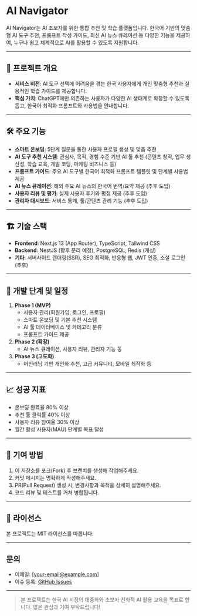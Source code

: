 # AI Navigator

AI Navigator는 AI 초보자를 위한 통합 추천 및 학습 플랫폼입니다. 한국어 기반의 맞춤형 AI 도구 추천, 프롬프트 작성 가이드, 최신 AI 뉴스 큐레이션 등 다양한 기능을 제공하여, 누구나 쉽고 체계적으로 AI를 활용할 수 있도록 지원합니다.

---

## 📌 프로젝트 개요

- **서비스 비전**: AI 도구 선택에 어려움을 겪는 한국 사용자에게 개인 맞춤형 추천과 실용적인 학습 가이드를 제공합니다.
- **핵심 가치**: ChatGPT에만 의존하는 사용자가 다양한 AI 생태계로 확장할 수 있도록 돕고, 한국어 최적화 프롬프트와 사용법을 안내합니다.

---

## 🛠️ 주요 기능

- **스마트 온보딩**: 5단계 질문을 통한 사용자 프로필 생성 및 맞춤 추천
- **AI 도구 추천 시스템**: 관심사, 목적, 경험 수준 기반 AI 툴 추천 (콘텐츠 창작, 업무 생산성, 학습 교육, 개발 코딩, 마케팅 비즈니스 등)
- **프롬프트 가이드**: 주요 AI 도구별 한국어 최적화 프롬프트 템플릿 및 단계별 사용법 제공
- **AI 뉴스 큐레이션**: 해외 주요 AI 뉴스의 한국어 번역/요약 제공 (추후 도입)
- **사용자 리뷰 및 평가**: 실제 사용자 후기와 평점 제공 (추후 도입)
- **관리자 대시보드**: 서비스 통계, 툴/콘텐츠 관리 기능 (추후 도입)

---

## 🏗️ 기술 스택

- **Frontend**: Next.js 13 (App Router), TypeScript, Tailwind CSS
- **Backend**: NestJS (향후 분리 예정), PostgreSQL, Redis (캐싱)
- **기타**: 서버사이드 렌더링(SSR), SEO 최적화, 반응형 웹, JWT 인증, 소셜 로그인(추후)

---

## 🚀 개발 단계 및 일정

1. **Phase 1 (MVP)**
   - 사용자 관리(회원가입, 로그인, 프로필)
   - 스마트 온보딩 및 기본 추천 시스템
   - AI 툴 데이터베이스 및 카테고리 분류
   - 프롬프트 가이드 제공
2. **Phase 2 (확장)**
   - AI 뉴스 큐레이션, 사용자 리뷰, 관리자 기능 등
3. **Phase 3 (고도화)**
   - 머신러닝 기반 개인화 추천, 고급 커뮤니티, 모바일 최적화 등

---

## 📈 성공 지표

- 온보딩 완료율 80% 이상
- 추천 툴 클릭률 40% 이상
- 사용자 리뷰 참여율 30% 이상
- 월간 활성 사용자(MAU) 단계별 목표 달성

---

## 🤝 기여 방법

1. 이 저장소를 포크(Fork) 후 브랜치를 생성해 작업해주세요.
2. 커밋 메시지는 명확하게 작성해주세요.
3. PR(Pull Request) 생성 시, 변경사항과 목적을 상세히 설명해주세요.
4. 코드 리뷰 및 테스트를 거쳐 병합됩니다.

---

## 📄 라이선스

본 프로젝트는 MIT 라이선스를 따릅니다.

---

## 문의

- 이메일: [your-email@example.com]
- 이슈 등록: [GitHub Issues](https://github.com/your-repo/issues)

---

> 본 프로젝트는 한국 AI 시장의 대중화와 초보자 친화적 AI 활용 교육을 목표로 합니다. 많은 관심과 기여 부탁드립니다!
